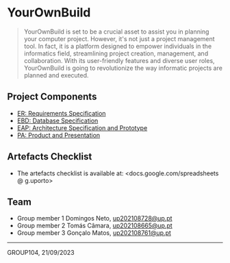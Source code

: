 # YourOwnBuild

> YourOwnBuild is set to be a crucial asset to assist you in planning your computer project. However, it's not just a project management tool. In fact, it is a platform designed to empower individuals in the informatics field, streamlining project creation, management, and collaboration. With its user-friendly features and diverse user roles, YourOwnBuild is going to revolutionize the way informatic projects are planned and executed.

## Project Components

* [ER: Requirements Specification](https://git.fe.up.pt/lbaw/lbaw2324/lbaw23104/-/wikis/er)
* [EBD: Database Specification](https://git.fe.up.pt/lbaw/lbaw2324/lbaw23104/-/wikis/ebd)
* [EAP: Architecture Specification and Prototype](https://git.fe.up.pt/lbaw/lbaw2324/lbaw23104/-/wikis/eap)
* [PA: Product and Presentation](https://git.fe.up.pt/lbaw/lbaw2324/lbaw23104/-/wikis/pa)

## Artefacts Checklist

* The artefacts checklist is available at: <docs.google.com/spreadsheets @ g.uporto>

## Team

* Group member 1 Domingos Neto, up202108728@up.pt
* Group member 2 Tomás Câmara, up202108665@up.pt
* Group member 3 Gonçalo Matos, up202108761@up.pt

***
GROUP104, 21/09/2023

